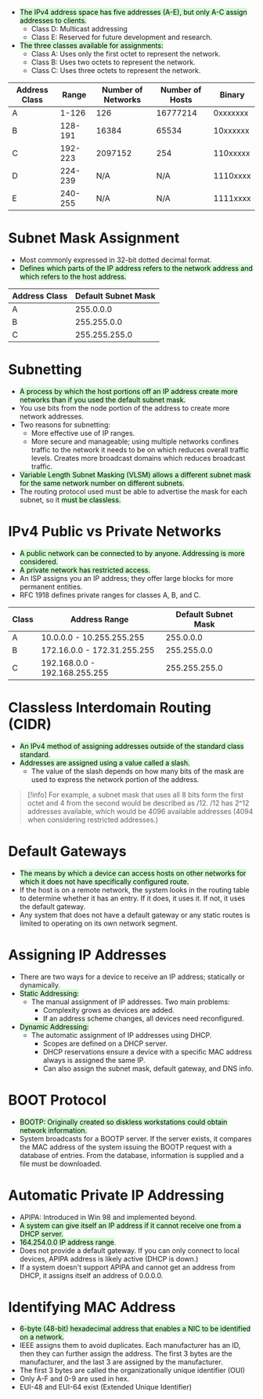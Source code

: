 - <mark style="background: #BBFABBA6;">The IPv4 address space has five addresses (A-E), but only A-C assign addresses to clients.</mark>
	- Class D: Multicast addressing
	- Class E: Reserved for future development and research.
- <mark style="background: #BBFABBA6;">The three classes available for assignments:</mark>
	- Class A: Uses only the first octet to represent the network.
	- Class B: Uses two octets to represent the network.
	- Class C: Uses three octets to represent the network.

| Address Class | Range   | Number of Networks | Number of Hosts | Binary   |
| ------------- | ------- | ------------------ | --------------- | -------- |
| A             | 1-126   | 126                | 16777214        | 0xxxxxxx |
| B             | 128-191 | 16384              | 65534           | 10xxxxxx |
| C             | 192-223 | 2097152            | 254             | 110xxxxx |
| D             | 224-239 | N/A                | N/A             | 1110xxxx |
| E             | 240-255 | N/A                | N/A             | 1111xxxx |
# Subnet Mask Assignment
- Most commonly expressed in 32-bit dotted decimal format.
- <mark style="background: #BBFABBA6;">Defines which parts of the IP address refers to the network address and which refers to the host address.</mark>

| Address Class | Default Subnet Mask |
| ------------- | ------------------- |
| A             | 255.0.0.0           |
| B             | 255.255.0.0         |
| C             | 255.255.255.0       |
# Subnetting
- <mark style="background: #BBFABBA6;">A process by which the host portions off an IP address create more networks than if you used the default subnet mask.</mark>
- You use bits from the node portion of the address to create more network addresses.
- Two reasons for subnetting:
	- More effective use of IP ranges.
	- More secure and manageable; using multiple networks confines traffic to the network it needs to be on which reduces overall traffic levels. Creates more broadcast domains which reduces broadcast traffic.
- <mark style="background: #BBFABBA6;">Variable Length Subnet Masking (VLSM) allows a different subnet mask for the same network number on different subnets.</mark>
- The routing protocol used must be able to advertise the mask for each subnet, so it <mark style="background: #BBFABBA6;">must be classless. </mark>

# IPv4 Public vs Private Networks
- <mark style="background: #BBFABBA6;">A public network can be connected to by anyone. Addressing is more considered.</mark>
- <mark style="background: #BBFABBA6;">A private network has restricted access.</mark>
- An ISP assigns you an IP address; they offer large blocks for more permanent entities.
- RFC 1918 defines private ranges for classes A, B, and C.

| Class | Address Range                 | Default Subnet Mask |     |
| ----- | ----------------------------- | ------------------- | --- |
| A     | 10.0.0.0 - 10.255.255.255     | 255.0.0.0           |     |
| B     | 172.16.0.0 - 172.31.255.255   | 255.255.0.0         |     |
| C     | 192.168.0.0 - 192.168.255.255 | 255.255.255.0       |     |
# Classless Interdomain Routing (CIDR)
- <mark style="background: #BBFABBA6;">An IPv4 method of assigning addresses outside of the standard class standard</mark>.
- <mark style="background: #BBFABBA6;">Addresses are assigned using a value called a slash.</mark>
	- The value of the slash depends on how many bits of the mask are used to express the network portion of the address.

>[!info] For example, a subnet mask that uses all 8 bits form the first octet and 4 from the second would be described as /12. /12 has 2^12 addresses available, which would be 4096 available addresses (4094 when considering restricted addresses.)

# Default Gateways
- <mark style="background: #BBFABBA6;">The means by which a device can access hosts on other networks for which it does not have specifically configured route.</mark>
- If the host is on a remote network, the system looks in the routing table to determine whether it has an entry. If it does, it uses it. If not, it uses the default gateway.
- Any system that does not have a default gateway or any static routes is limited to operating on its own network segment.

# Assigning IP Addresses 
- There are two ways for a device to receive an IP address; statically or dynamically.
- <mark style="background: #BBFABBA6;">Static Addressing:</mark>
	- The manual assignment of IP addresses. Two main problems:
		- Complexity grows as devices are added.
		- If an address scheme changes, all devices need reconfigured.
- <mark style="background: #BBFABBA6;">Dynamic Addressing:</mark>
	- The automatic assignment of IP addresses using DHCP.
		- Scopes are defined on a DHCP server.
		- DHCP reservations ensure a device with a specific MAC address always is assigned the same IP.
		- Can also assign the subnet mask, default gateway, and DNS info.

# BOOT Protocol
- <mark style="background: #BBFABBA6;">BOOTP: Originally created so diskless workstations could obtain network information.</mark>
- System broadcasts for a BOOTP server. If the server exists, it compares the MAC address of the system issuing the BOOTP request with a database of entries. From the database, information is supplied and a file must be downloaded.

# Automatic Private IP Addressing
- APIPA: Introduced in Win 98 and implemented beyond.
- <mark style="background: #BBFABBA6;">A system can give itself an IP address if it cannot receive one from a DHCP server.</mark>
- <mark style="background: #BBFABBA6;">164.254.0.0 IP address range</mark>.
- Does not provide a default gateway. If you can only connect to local devices, APIPA address is likely active (DHCP is down.)
- If a system doesn't support APIPA and cannot get an address from DHCP, it assigns itself an address of 0.0.0.0.

# Identifying MAC Address
- <mark style="background: #BBFABBA6;">6-byte (48-bit) hexadecimal address that enables a NIC to be identified on a network.</mark>
- IEEE assigns them to avoid duplicates. Each manufacturer has an ID, then they can further assign the address. The first 3 bytes are the manufacturer, and the last 3 are assigned by the manufacturer.
- The first 3 bytes are called the organizationally unique identifier (OUI)
- Only A-F and 0-9 are used in hex.
- EUI-48 and EUI-64 exist (Extended Unique Identifier)